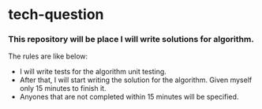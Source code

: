 # tech-question
### This repository will be place I will write solutions for algorithm.
The rules are like below:
- I will write tests for the algorithm unit testing.
- After that, I will start writing the solution for the algorithm. Given myself only 15 minutes to finish it.
- Anyones that are not completed within 15 minutes will be specified.

